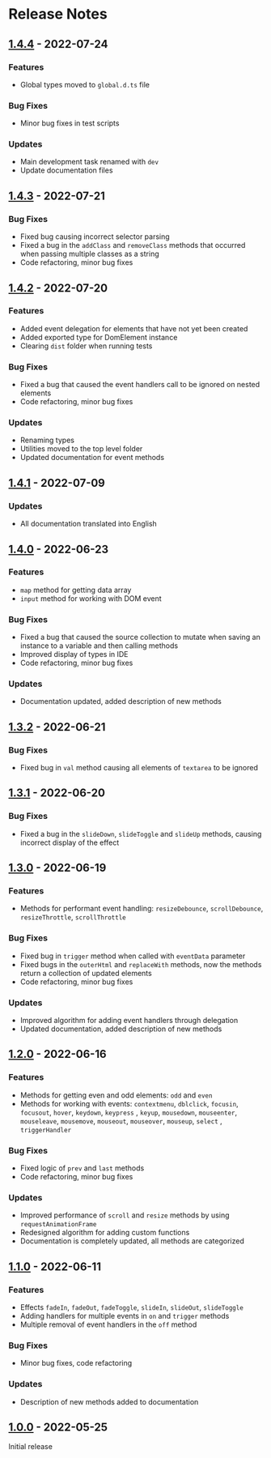 # Release Notes

[1.4.4]: https://github.com/digikid/dom-element/releases/tag/1.4.4

## [1.4.4] - 2022-07-24

### Features

- Global types moved to `global.d.ts` file

### Bug Fixes

- Minor bug fixes in test scripts

### Updates

- Main development task renamed with `dev`
- Update documentation files

[1.4.3]: https://github.com/digikid/dom-element/releases/tag/1.4.3

## [1.4.3] - 2022-07-21

### Bug Fixes

- Fixed bug causing incorrect selector parsing
- Fixed a bug in the `addClass` and `removeClass` methods that occurred when passing multiple classes as a string
- Code refactoring, minor bug fixes

[1.4.2]: https://github.com/digikid/dom-element/releases/tag/1.4.2

## [1.4.2] - 2022-07-20

### Features

- Added event delegation for elements that have not yet been created
- Added exported type for DomElement instance
- Clearing `dist` folder when running tests

### Bug Fixes

- Fixed a bug that caused the event handlers call to be ignored on nested elements
- Code refactoring, minor bug fixes

### Updates

- Renaming types
- Utilities moved to the top level folder
- Updated documentation for event methods

[1.4.1]: https://github.com/digikid/dom-element/releases/tag/1.4.1

## [1.4.1] - 2022-07-09

### Updates

- All documentation translated into English

[1.4.0]: https://github.com/digikid/dom-element/releases/tag/1.4.0

## [1.4.0] - 2022-06-23

### Features

- `map` method for getting data array
- `input` method for working with DOM event

### Bug Fixes

- Fixed a bug that caused the source collection to mutate when saving an instance to a variable and then
  calling methods
- Improved display of types in IDE
- Code refactoring, minor bug fixes

### Updates

- Documentation updated, added description of new methods

[1.3.2]: https://github.com/digikid/dom-element/releases/tag/1.3.2

## [1.3.2] - 2022-06-21

### Bug Fixes

- Fixed bug in `val` method causing all elements of `textarea` to be ignored

[1.3.1]: https://github.com/digikid/dom-element/releases/tag/1.3.1

## [1.3.1] - 2022-06-20

### Bug Fixes

- Fixed a bug in the `slideDown`, `slideToggle` and `slideUp` methods, causing incorrect display of the effect

[1.3.0]: https://github.com/digikid/dom-element/releases/tag/1.3.0

## [1.3.0] - 2022-06-19

### Features

- Methods for performant event handling: `resizeDebounce`, `scrollDebounce`, `resizeThrottle`, `scrollThrottle`

### Bug Fixes

- Fixed bug in `trigger` method when called with `eventData` parameter
- Fixed bugs in the `outerHtml` and `replaceWith` methods, now the methods return a collection of updated elements
- Code refactoring, minor bug fixes

### Updates

- Improved algorithm for adding event handlers through delegation
- Updated documentation, added description of new methods

[1.2.0]: https://github.com/digikid/dom-element/releases/tag/1.2.0

## [1.2.0] - 2022-06-16

### Features

- Methods for getting even and odd elements: `odd` and `even`
- Methods for working with events: `contextmenu`, `dblclick`, `focusin`, `focusout`, `hover`, `keydown`, `keypress`
  , `keyup`, `mousedown`, `mouseenter`, `mouseleave`, `mousemove`, `mouseout`, `mouseover`, `mouseup`, `select`
  , `triggerHandler`

### Bug Fixes

- Fixed logic of `prev` and `last` methods
- Code refactoring, minor bug fixes

### Updates

- Improved performance of `scroll` and `resize` methods by using `requestAnimationFrame`
- Redesigned algorithm for adding custom functions
- Documentation is completely updated, all methods are categorized

[1.1.0]: https://github.com/digikid/dom-element/releases/tag/1.1.0

## [1.1.0] - 2022-06-11

### Features

- Effects `fadeIn`, `fadeOut`, `fadeToggle`, `slideIn`, `slideOut`, `slideToggle`
- Adding handlers for multiple events in `on` and `trigger` methods
- Multiple removal of event handlers in the `off` method

### Bug Fixes

- Minor bug fixes, code refactoring

### Updates

- Description of new methods added to documentation

[1.0.0]: https://github.com/digikid/dom-element/releases/tag/1.0.0

## [1.0.0] - 2022-05-25

Initial release
